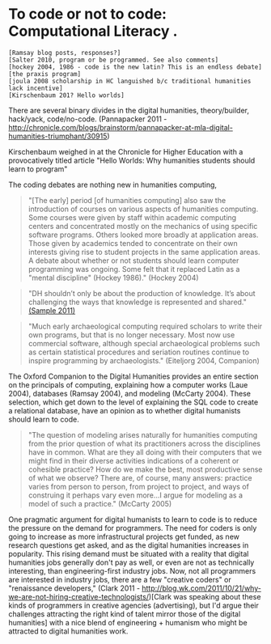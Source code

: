 # To code or not to code: Computational Literacy <a name="code-intro">.</a>


	[Ramsay blog posts, responses?]
	[Salter 2010, program or be programmed. See also comments]
	[hockey 2004, 1986 - code is the new latin? This is an endless debate]
	[the praxis program]
	[joula 2008 scholarship in HC languished b/c traditional humanities lack incentive]
	[Kirschenbaum 201? Hello worlds]


There are several binary divides in the digital humanities, theory/builder, hack/yack, code/no-code. (Pannapacker 2011 - http://chronicle.com/blogs/brainstorm/pannapacker-at-mla-digital-humanities-triumphant/30915)


Kirschenbaum weighed in at the Chronicle for Higher Education with a provocatively titled article "Hello Worlds: Why humanities students should learn to program"

The coding debates are nothing new in humanities computing,

> "[The early] period [of humanities computing] also saw the introduction of courses on various aspects of humanities computing. Some courses were given by staff within academic computing centers and concentrated mostly on the mechanics of using specific software programs. Others looked more broadly at application areas. Those given by academics tended to concentrate on their own interests giving rise to student projects in the same application areas. A debate about whether or not students should learn computer programming was ongoing. Some felt that it replaced Latin as a "mental discipline" (Hockey 1986)." (Hockey 2004) 

> "DH shouldn’t only be about the production of knowledge. It’s about challenging the ways that knowledge is represented and shared." [(Sample 2011)](http://www.samplereality.com/2011/05/25/the-digital-humanities-is-not-about-building-its-about-sharing/
)


> "Much early archaeological computing required scholars to write their own programs, but that is no longer necessary. Most now use commercial software, although special archaeological problems such as certain statistical procedures and seriation routines continue to inspire programming by archaeologists." (Eiteljorg 2004, Companion)

The Oxford Companion to the Digital Humanities provides an entire section on the principals of computing, explaining how a computer works (Laue 2004), databases (Ramsay 2004), and modeling (McCarty 2004). These selection, which get down to the level of explaining the SQL code to create a relational database, have an opinion as to whether digital humanists should learn to code. 


> "The question of modeling arises naturally for humanities computing from the prior question of what its practitioners across the disciplines have in common. What are they all doing with their computers that we might find in their diverse activities indications of a coherent or cohesible practice? How do we make the best, most productive sense of what we observe? There are, of course, many answers: practice varies from person to person, from project to project, and ways of construing it perhaps vary even more...I argue for modeling as a model of such a practice." (McCarty 2005)


One pragmatic argument for digital humanists to learn to code is to reduce the pressure on the demand for programmers. The need for coders is only going to increase as more infrastructural projects get funded, as new research questions get asked, and as the digital humanities increases in popularity. This rising demand must be situated with a reality that digital humanities jobs generally don't pay as well, or even are not as technically interesting, than engineering-first industry jobs. Now, not all programmers are interested in industry jobs, there are a few "creative coders" or "renaissance developers," (Clark 2011 - http://blog.wk.com/2011/10/21/why-we-are-not-hiring-creative-technologists/)[Clark was speaking about these kinds of programmers in creative agencies (advertising), but I'd argue their challenges attracting the right kind of talent mirror those of the digital humanities] with a nice blend of engineering + humanism who might be attracted to digital humanities work. 